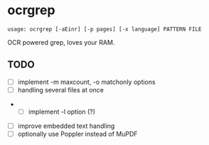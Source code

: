 # ocrgrep

`usage: ocrgrep [-aEinr] [-p pages] [-x language] PATTERN FILE`

OCR powered grep, loves your RAM.

TODO
----
- [ ] implement -m maxcount, -o matchonly options
- [ ] handling several files at once
- - [ ] implement -l option (?)
- [ ] improve embedded text handling
- [ ] optionally use Poppler instead of MuPDF
